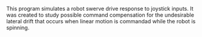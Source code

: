 This program simulates a robot swerve drive response to joystick inputs.   It was created to study possible command compensation 
for the undesirable lateral drift that occurs when linear motion is commandad while the robot is spinning.

